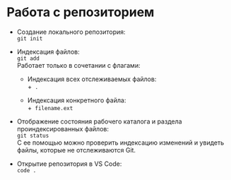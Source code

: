 # Работа с репозиторием
- Создание локального репозитория:  
`git init`

- Индексация файлов:  
`git add`  
Работает только в сочетании с флагами:

   - Индексация всех отслеживаемых файлов:  
+` .`

   - Индексация конкретного файла:  
+` filename.ext`


- Отображение состояния рабочего каталога и раздела проиндексированных файлов:  
`git status`  
С ее помощью можно проверить индексацию изменений и увидеть файлы, которые не отслеживаются Git.


- Открытие репозитория в VS Code:  
`code .`

